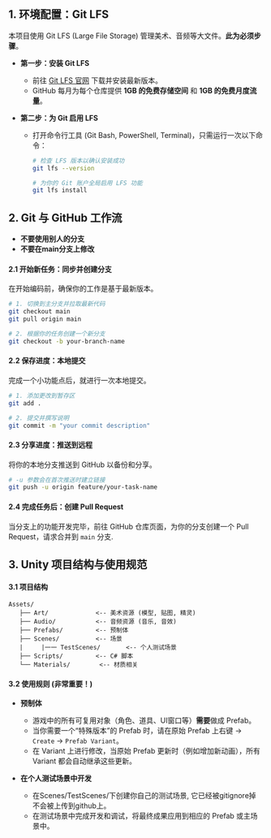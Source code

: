 ## 1. 环境配置：Git LFS

本项目使用 Git LFS (Large File Storage) 管理美术、音频等大文件。**此为必须步骤**。

* **第一步：安装 Git LFS**
    * 前往 [Git LFS 官网](https://git-lfs.github.com/) 下载并安装最新版本。
    * GitHub 每月为每个仓库提供 **1GB 的免费存储空间** 和 **1GB 的免费月度流量**。

* **第二步：为 Git 启用 LFS**
    * 打开命令行工具 (Git Bash, PowerShell, Terminal)，只需运行一次以下命令：
        ```bash
        # 检查 LFS 版本以确认安装成功
        git lfs --version

        # 为你的 Git 账户全局启用 LFS 功能
        git lfs install
        ```

## 2. Git 与 GitHub 工作流
* **不要使用别人的分支**
* **不要在main分支上修改**
#### 2.1 开始新任务：同步并创建分支
在开始编码前，确保你的工作是基于最新版本。

```bash
# 1. 切换到主分支并拉取最新代码
git checkout main
git pull origin main

# 2. 根据你的任务创建一个新分支
git checkout -b your-branch-name
```

#### 2.2 保存进度：本地提交
完成一个小功能点后，就进行一次本地提交。

```bash
# 1. 添加更改到暂存区
git add .

# 2. 提交并撰写说明
git commit -m "your commit description"
```

#### 2.3 分享进度：推送到远程
将你的本地分支推送到 GitHub 以备份和分享。

```bash
# -u 参数会在首次推送时建立链接
git push -u origin feature/your-task-name
```

#### 2.4 完成任务后：创建 Pull Request
当分支上的功能开发完毕，前往 GitHub 仓库页面，为你的分支创建一个 Pull Request，请求合并到 `main` 分支.

## 3. Unity 项目结构与使用规范

#### 3.1 项目结构

```
Assets/
   ├── Art/             <-- 美术资源 (模型, 贴图, 精灵)
   ├── Audio/           <-- 音频资源 (音乐, 音效)
   ├── Prefabs/         <-- 预制体
   ├── Scenes/          <-- 场景
   |     |一一 TestScenes/       <-- 个人测试场景
   ├── Scripts/         <-- C# 脚本
   └── Materials/        <-- 材质相关
```

#### 3.2 使用规则 (非常重要！)

* **预制体**
    * 游戏中的所有可复用对象（角色、道具、UI窗口等）**需要**做成 Prefab。
    * 当你需要一个“特殊版本”的 Prefab 时，请在原始 Prefab 上右键 -> `Create` -> `Prefab Variant`。
    * 在 Variant 上进行修改，当原始 Prefab 更新时（例如增加新动画），所有 Variant 都会自动继承这些更新。

* **在个人测试场景中开发**
    * 在Scenes/TestScenes/下创建你自己的测试场景, 它已经被gitignore掉 不会被上传到github上。
    * 在测试场景中完成开发和调试，将最终成果应用到相应的 Prefab 或主场景中。
